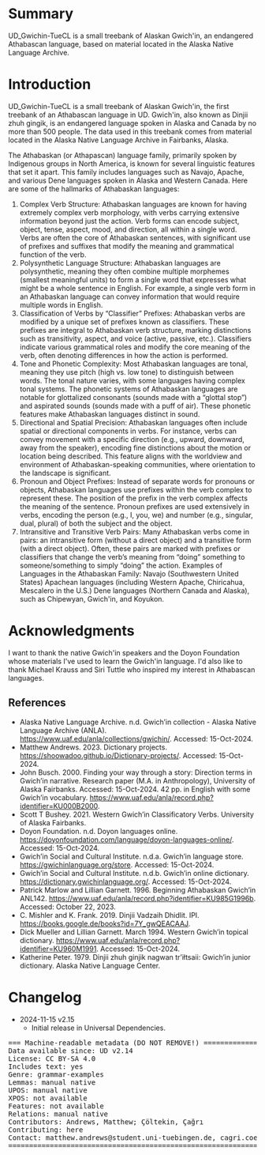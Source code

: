 # Summary

UD_Gwichin-TueCL is a small treebank of Alaskan Gwich'in, an endangered Athabascan language, based on material located in the Alaska Native Language Archive. 

# Introduction

UD_Gwichin-TueCL is a small treebank of Alaskan Gwich'in, the first treebank of an Athabascan language in UD. Gwich'in, also known as Dinjii zhuh gingik, is an endangered language spoken in Alaska and Canada by no more than 500 people. The data used in this treebank comes from material located in the Alaska Native Language Archive in Fairbanks, Alaska. 

The Athabaskan (or Athapascan) language family, primarily spoken by Indigenous groups in North America, is known for several linguistic features that set it apart. This family includes languages such as Navajo, Apache, and various Dene languages spoken in Alaska and Western Canada. Here are some of the hallmarks of Athabaskan languages:

1. Complex Verb Structure:
Athabaskan languages are known for having extremely complex verb morphology, with verbs carrying extensive information beyond just the action. Verb forms can encode subject, object, tense, aspect, mood, and direction, all within a single word.
Verbs are often the core of Athabaskan sentences, with significant use of prefixes and suffixes that modify the meaning and grammatical function of the verb.
3. Polysynthetic Language Structure:
Athabaskan languages are polysynthetic, meaning they often combine multiple morphemes (smallest meaningful units) to form a single word that expresses what might be a whole sentence in English.
For example, a single verb form in an Athabaskan language can convey information that would require multiple words in English.
4. Classification of Verbs by “Classifier” Prefixes:
Athabaskan verbs are modified by a unique set of prefixes known as classifiers. These prefixes are integral to Athabaskan verb structure, marking distinctions such as transitivity, aspect, and voice (active, passive, etc.).
Classifiers indicate various grammatical roles and modify the core meaning of the verb, often denoting differences in how the action is performed.
5. Tone and Phonetic Complexity:
Most Athabaskan languages are tonal, meaning they use pitch (high vs. low tone) to distinguish between words. The tonal nature varies, with some languages having complex tonal systems.
The phonetic systems of Athabaskan languages are notable for glottalized consonants (sounds made with a “glottal stop”) and aspirated sounds (sounds made with a puff of air). These phonetic features make Athabaskan languages distinct in sound.
6. Directional and Spatial Precision:
Athabaskan languages often include spatial or directional components in verbs. For instance, verbs can convey movement with a specific direction (e.g., upward, downward, away from the speaker), encoding fine distinctions about the motion or location being described.
This feature aligns with the worldview and environment of Athabaskan-speaking communities, where orientation to the landscape is significant.
7. Pronoun and Object Prefixes:
Instead of separate words for pronouns or objects, Athabaskan languages use prefixes within the verb complex to represent these. The position of the prefix in the verb complex affects the meaning of the sentence.
Pronoun prefixes are used extensively in verbs, encoding the person (e.g., I, you, we) and number (e.g., singular, dual, plural) of both the subject and the object.
8. Intransitive and Transitive Verb Pairs:
Many Athabaskan verbs come in pairs: an intransitive form (without a direct object) and a transitive form (with a direct object). Often, these pairs are marked with prefixes or classifiers that change the verb’s meaning from “doing” something to someone/something to simply “doing” the action.
Examples of Languages in the Athabaskan Family:
Navajo (Southwestern United States)
Apachean languages (including Western Apache, Chiricahua, Mescalero in the U.S.)
Dene languages (Northern Canada and Alaska), such as Chipewyan, Gwich'in, and Koyukon.

# Acknowledgments

I want to thank the native Gwich'in speakers and the Doyon Foundation whose materials I've used to learn the Gwich'in language. I'd also like to thank Michael Krauss and Siri Tuttle who inspired my interest in Athabascan languages.

## References

* Alaska Native Language Archive. n.d. Gwich’in collection - Alaska Native Language Archive (ANLA). https://www.uaf.edu/anla/collections/gwichin/. Accessed: 15-Oct-2024.
* Matthew Andrews. 2023. Dictionary projects. https://shoowadoo.github.io/Dictionary-projects/. Accessed: 15-Oct-2024.
* John Busch. 2000. Finding your way through a story: Direction terms in Gwich’in narrative. Research paper (M.A. in Anthropology), University of Alaska Fairbanks. Accessed: 15-Oct-2024. 42 pp. in English with some Gwich’in vocabulary. https://www.uaf.edu/anla/record.php?identifier=KU000B2000.
* Scott T Bushey. 2021. Western Gwich’in Classificatory Verbs. University of Alaska Fairbanks.
* Doyon Foundation. n.d. Doyon languages online. https://doyonfoundation.com/language/doyon-languages-online/. Accessed: 15-Oct-2024.
* Gwich’in Social and Cultural Institute. n.d.a. Gwich’in language store. https://gwichinlanguage.org/store. Accessed: 15-Oct-2024.
* Gwich’in Social and Cultural Institute. n.d.b. Gwich’in online dictionary. https://dictionary.gwichinlanguage.org/. Accessed: 15-Oct-2024.
* Patrick Marlow and Lillian Garnett. 1996. Beginning Athabaskan Gwich’in ANL142. https://www.uaf.edu/anla/record.php?identifier=KU985G1996b. Accessed: October 22, 2023.
* C. Mishler and K. Frank. 2019. Dinjii Vadzaih Dhidlit. IPI. https://books.google.de/books?id=7Y_gwQEACAAJ.
* Dick Mueller and Lillian Garnett. March 1994. Western Gwich’in topical dictionary. https://www.uaf.edu/anla/record.php?identifier=KU960M1991. Accessed: 15-Oct-2024.
* Katherine Peter. 1979. Dinjii zhuh ginjik nagwan tr’iłtsaii: Gwich’in junior dictionary. Alaska Native Language Center.


# Changelog

* 2024-11-15 v2.15
  * Initial release in Universal Dependencies.


<pre>
=== Machine-readable metadata (DO NOT REMOVE!) ================================
Data available since: UD v2.14
License: CC BY-SA 4.0
Includes text: yes
Genre: grammar-examples
Lemmas: manual native
UPOS: manual native
XPOS: not available
Features: not available
Relations: manual native
Contributors: Andrews, Matthew; Çöltekin, Çağrı
Contributing: here
Contact: matthew.andrews@student.uni-tuebingen.de, cagri.coeltekin@uni-tuebingen.de
===============================================================================
</pre>
